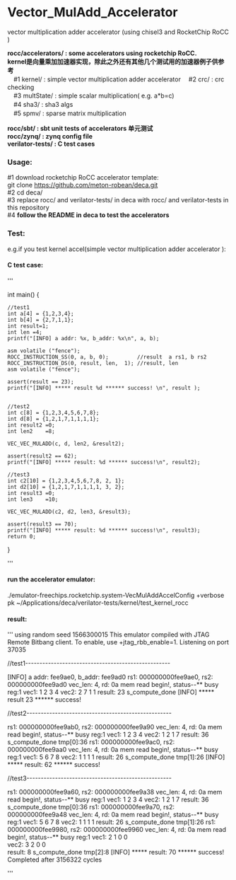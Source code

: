 # Vector_MulAdd_Accelerator
vector multiplication adder accelerator (using chisel3 and RocketChip RoCC )

**rocc/accelerators/ : some accelerators using rocketchip RoCC.**  
**kernel是向量乘加加速器实现，除此之外还有其他几个测试用的加速器例子供参考**  
　#1 kernel/ : simple vector multiplication adder accelerator 
　#2 crc/ : crc checking  
　#3 multState/ : simple scalar multiplication( e.g. a*b=c)  
　#4 sha3/ : sha3 algs  
　#5 spmv/ : sparse matrix multiplication  
 
**rocc/sbt/ : sbt unit tests of accelerators 单元测试**   
**rocc/zynq/ : zynq config file**   
**verilator-tests/ : C test cases**      


### Usage:  
 #1 download rocketchip RoCC accelerator template:   
  git clone https://github.com/meton-robean/deca.git  
 #2 cd deca/    
 #3 replace rocc/ and verilator-tests/ in deca with rocc/ and verilator-tests in this repository  
 #4 **follow the README in deca to test the accelerators**   
   
### Test:  
e.g.if you test kernel accel(simple vector multiplication adder accelerator ):  

#### C test case:  
  '''
  
  int main() {
    
    //test1
    int a[4] = {1,2,3,4};
    int b[4] = {2,7,1,1};
    int result=1;
    int len =4;
    printf("[INFO] a addr: %x, b_addr: %x\n", a, b);

    asm volatile ("fence");
    ROCC_INSTRUCTION_SS(0, a, b, 0);         //result  a rs1, b rs2
    ROCC_INSTRUCTION_DS(0, result, len,  1); //result, len
    asm volatile ("fence");

    assert(result == 23);
    printf("[INFO] ***** result %d ****** success! \n", result );


    //test2
    int c[8] = {1,2,3,4,5,6,7,8};
    int d[8] = {1,2,1,7,1,1,1,1};
    int result2 =0;
    int len2    =8;

    VEC_VEC_MULADD(c, d, len2, &result2);

    assert(result2 == 62);
    printf("[INFO] ***** result: %d ****** success!\n", result2);

    //test3
    int c2[10] = {1,2,3,4,5,6,7,8, 2, 1};
    int d2[10] = {1,2,1,7,1,1,1,1, 3, 2};
    int result3 =0;
    int len3    =10;

    VEC_VEC_MULADD(c2, d2, len3, &result3);

    assert(result3 == 70);
    printf("[INFO] ***** result: %d ****** success!\n", result3);
    return 0;
}

  '''  
#### run the accelerator emulator:  

 ./emulator-freechips.rocketchip.system-VecMulAddAccelConfig +verbose pk ~/Applications/deca/verilator-tests/kernel/test_kernel_rocc  

#### result:  

 '''
using random seed 1566300015
This emulator compiled with JTAG Remote Bitbang client. To enable, use +jtag_rbb_enable=1.
Listening on port 37035

//test1---------------------------------------------------

[INFO] a addr: fee9ae0, b_addr: fee9ad0
rs1: 000000000fee9ae0, rs2: 000000000fee9ad0
vec_len:                    4,    rd: 0a
mem read begin!,  status--** busy reg:1
vec1:          1           2           3           4 
vec2:          2           7           1           1 
result:         23
s_compute_done
[INFO] ***** result 23 ****** success! 

//test2---------------------------------------------------

rs1: 000000000fee9ab0, rs2: 000000000fee9a90
vec_len:                    4,    rd: 0a
mem read begin!,  status--** busy reg:1
vec1:          1           2           3           4 
vec2:          1           2           1           7 
result:         36
s_compute_done
tmp[0]:36
rs1: 000000000fee9ac0, rs2: 000000000fee9aa0
vec_len:                    4,    rd: 0a
mem read begin!,  status--** busy reg:1
vec1:          5           6           7           8 
vec2:          1           1           1           1 
result:         26
s_compute_done
tmp[1]:26
[INFO] ***** result: 62 ****** success!

//test3---------------------------------------------------

rs1: 000000000fee9a60, rs2: 000000000fee9a38
vec_len:                    4,    rd: 0a
mem read begin!,  status--** busy reg:1
vec1:          1           2           3           4 
vec2:          1           2           1           7 
result:         36
s_compute_done
tmp[0]:36
rs1: 000000000fee9a70, rs2: 000000000fee9a48
vec_len:                    4,    rd: 0a
mem read begin!,  status--** busy reg:1
vec1:          5           6           7           8 
vec2:          1           1           1           1 
result:         26
s_compute_done
tmp[1]:26
rs1: 000000000fee9980, rs2: 000000000fee9960
vec_len:                    4,    rd: 0a
mem read begin!,  status--** busy reg:1
vec1:          2           1           0           0  
vec2:          3           2           0           0  
result:          8
s_compute_done
tmp[2]:8
[INFO] ***** result: 70 ****** success!
Completed after 3156322 cycles

 '''



